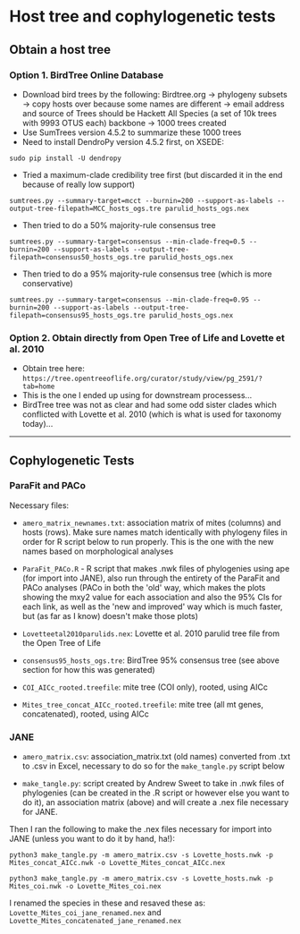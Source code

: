 # Host tree and cophylogenetic tests


## Obtain a host tree

### Option 1. BirdTree Online Database
- Download bird trees by the following: Birdtree.org -> phylogeny subsets -> copy hosts over because some names are different -> email address and source of Trees should be Hackett All Species (a set of 10k trees with 9993 OTUS each) backbone -> 1000 trees created
- Use SumTrees version 4.5.2 to summarize these 1000 trees
- Need to install DendroPy version 4.5.2 first, on XSEDE: 
``` 
sudo pip install -U dendropy 
```


- Tried a maximum-clade credibility tree first (but discarded it in the end because of really low support)

```
sumtrees.py --summary-target=mcct --burnin=200 --support-as-labels --output-tree-filepath=MCC_hosts_ogs.tre parulid_hosts_ogs.nex
```

- Then tried to do a 50% majority-rule consensus tree

```
sumtrees.py --summary-target=consensus --min-clade-freq=0.5 --burnin=200 --support-as-labels --output-tree-filepath=consensus50_hosts_ogs.tre parulid_hosts_ogs.nex
```

- Then tried to do a 95% majority-rule consensus tree (which is more conservative)

```
sumtrees.py --summary-target=consensus --min-clade-freq=0.95 --burnin=200 --support-as-labels --output-tree-filepath=consensus95_hosts_ogs.tre parulid_hosts_ogs.nex
```


### Option 2. Obtain directly from Open Tree of Life and Lovette et al. 2010
- Obtain tree here: `https://tree.opentreeoflife.org/curator/study/view/pg_2591/?tab=home`
- This is the one I ended up using for downstream processess... 
- BirdTree tree was not as clear and had some odd sister clades which conflicted with Lovette et al. 2010 (which is what is used for taxonomy today)... 


---

## Cophylogenetic Tests

### ParaFit and PACo

Necessary files:

- `amero_matrix_newnames.txt`: association matrix of mites (columns) and hosts (rows). Make sure names match identically with phylogeny files in order for R script below to run properly. This is the one with the new names based on morphological analyses

- `ParaFit_PACo.R` - R script that makes .nwk files of phylogenies using ape (for import into JANE), also run through the entirety of the ParaFit and PACo analyses (PACo in both the 'old' way, which makes the plots showing the mxy2 value for each association and also the 95% CIs for each link, as well as the 'new and improved' way which is much faster, but (as far as I know) doesn't make those plots)

- `Lovetteetal2010parulids.nex`: Lovette et al. 2010 parulid tree file from the Open Tree of Life

- `consensus95_hosts_ogs.tre`: BirdTree 95% consensus tree (see above section for how this was generated)

- `COI_AICc_rooted.treefile`: mite tree (COI only), rooted, using AICc 

- `Mites_tree_concat_AICc_rooted.treefile`: mite tree (all mt genes, concatenated), rooted, using AICc



### JANE
- `amero_matrix.csv`: association_matrix.txt (old names) converted from .txt to .csv in Excel, necessary to do so for the `make_tangle.py` script below

- `make_tangle.py`: script created by Andrew Sweet to take in .nwk files of phylogenies (can be created in the .R script or however else you want to do it), an association matrix (above) and will create a .nex file necessary for JANE.

Then I ran the following to make the .nex files necessary for import into JANE (unless you want to do it by hand, ha!):

```
python3 make_tangle.py -m amero_matrix.csv -s Lovette_hosts.nwk -p Mites_concat_AICc.nwk -o Lovette_Mites_concat_AICc.nex

python3 make_tangle.py -m amero_matrix.csv -s Lovette_hosts.nwk -p Mites_coi.nwk -o Lovette_Mites_coi.nex
```

I renamed the species in these and resaved these as: `Lovette_Mites_coi_jane_renamed.nex` and `Lovette_Mites_concatenated_jane_renamed.nex`
